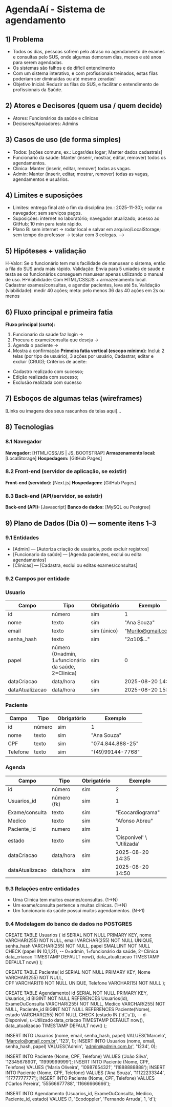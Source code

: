 # AgendaAí - Sistema de agendamento
## 1) Problema  
- Todos os dias, pessoas sofrem pelo atraso no agendamento de exames e consultas pelo SUS, onde algumas demoram dias, meses e até anos para serem agendadas. 
- Os sistemas são falhos e de dificil entendimento
- Com um sistema interativo, e com profissionais treinados, estas filas poderiam ser diminuidas ou até mesmo zeradas! 
- Objetivo Inicial: Reduzir as filas do SUS, e facilitar o entendimento de profissionais da Saúde.
## 2) Atores e Decisores (quem usa / quem decide)
- Atores: Funcionários da saúde e clinicas
- Decisores/Apoiadores: Admins
## 3) Casos de uso (de forma simples) 
- Todos: [ações comuns, ex.: Logar/des  logar; Manter dados cadastrais]
- Funcionario da saúde: Manter (inserir, mostrar, editar, remover) todos os agendamentos.
- Clinica: Manter (inserir, editar, remover) todas as vagas.
- Admin: Manter (inserir, editar, mostrar, remover) todas as vagas, agendamentos e usuários.
## 4) Limites e suposições
- Limites: entrega final até o fim da disciplina (ex.: 2025-11-30); rodar no
navegador; sem serviços pagos.
- Suposições: internet no laboratório; navegador atualizado; acesso ao GitHub; 10
min para teste rápido.
- Plano B: sem internet → rodar local e salvar em arquivo/LocalStorage; sem tempo do
professor → testar com 3 colegas. -->
## 5) Hipóteses + validação

H-Valor: Se o funcionário tem mais facilidade de manusear o sistema, então a fila do SUS anda mais rápido.
Validação: Envia para 5 uniades de saude e testa se os funcionários conseguem manusear apenas utilizando o manual de uso.
H-Viabilidade: Com HTML/CSS/JS + armazenamento local. Cadastrar exames/consultas, e agendar pacientes, leva até 5s.
Validação (viabilidade): medir 40 ações; meta: pelo menos 36 das 40 ações em 2s ou menos
## 6) Fluxo principal e primeira fatia

**Fluxo principal (curto):**
1) Funcionario da saúde faz login → 
2) Procura o exame/consulta que deseja → 
3) Agenda o paciente →
4) Mostra a confirmação
**Primeira fatia vertical (escopo mínimo):**
Inclui: 2 telas (por tipo de usuário), 3 ações por usuário, Cadastrar, editar e excluir (CRUD);
Critérios de aceite:
- Cadastro realizado com sucesso;
- Edição realizada com sucesso;
- Exclusão realizada com sucesso
## 7) Esboços de algumas telas (wireframes)

[Links ou imagens dos seus rascunhos de telas aqui]...
## 8) Tecnologias
### 8.1 Navegador
**Navegador:** [HTML/CSS/JS | JS, BOOTSTRAP]
**Armazenamento local:** [LocalStorage]
**Hospedagem:** [GitHub Pages]
### 8.2 Front-end (servidor de aplicação, se existir)
**Front-end (servidor):** [Next.js]
**Hospedagem:** [GitHub Pages]
### 8.3 Back-end (API/servidor, se existir)
**Back-end (API):** [Javascript]
**Banco de dados:** [MySQL ou Postgree]
## 9) Plano de Dados (Dia 0) — somente itens 1–3

### 9.1 Entidades
- [Admin] — [Autoriza criação de usuários, pode excluir registros]
- [Funcionario da saúde] — [Agenda pacientes, exclui ou edita agendamentos]
- [Clinicas] — [Cadastra, exclui ou editas exames/consultas] 
### 9.2 Campos por entidade
### Usuario
| Campo           | Tipo                          | Obrigatório | Exemplo            |
|-----------------|-------------------------------|-------------|--------------------|
| id              | número                        | sim         | 1                  |
| nome            | texto                         | sim         | "Ana Souza"        |
| email           | texto                         | sim (único) | "Murilo@gmail.com" |
| senha_hash      | texto                         | sim         | "$2a$10$..."       |
| papel           | número (0=admin, 1=funcionário da saúde, 2=Clinica) | sim | 0    |
| dataCriacao     | data/hora                     | sim         | 2025-08-20 14:30   |
| dataAtualizacao | data/hora                     | sim         | 2025-08-20 15:10   |
### Paciente
| Campo           | Tipo                          | Obrigatório | Exemplo            |
|-----------------|-------------------------------|-------------|--------------------|
| id              | número                        | sim         | 1                  |
| nome            | texto                         | sim         | "Ana Souza"        |
| CPF             | texto                         | sim         | "074.844.888-25"   |
| Telefone        | texto                         | sim         | "(49)99144-7768"   |

### Agenda
| Campo           | Tipo               |Obrigatório  | Exemplo                   |
|-----------------|--------------------|-------------|---------------------------|
| id              | número             | sim         | 2                         |
| Usuarios_id     | número (fk)        | sim         | 1                         |
| Exame/consulta  | texto              | sim         | "Ecocardiograma"          |
| Medico          | texto              | sim         | "Afonso Abreu"            |
| Paciente_id     | numero             | sim         | 1                         |
| estado          | texto              | sim         | 'Disponivel' \ 'Utilizada'|
| dataCriacao     | data/hora          | sim         | 2025-08-20 14:35          |
| dataAtualizacao | data/hora          | sim         | 2025-08-20 14:50          |
### 9.3 Relações entre entidades
- Uma Clinica tem muitos exames/consultas. (1→N) 
- Um exame/consulta pertence a muitas clinicas. (1→N)
- Um funcionario da saúde possui muitos agendamentos. (N→1) 

### 9.4 Modelagem do banco de dados no POSTGRES

CREATE TABLE Usuarios (
    id                SERIAL       NOT NULL PRIMARY KEY,
    nome              VARCHAR(255) NOT NULL,
    email             VARCHAR(255) NOT NULL UNIQUE,
    senha_hash        VARCHAR(255) NOT NULL,
    papel             SMALLINT     NOT NULL CHECK (papel IN (0,1,2)),  -- 0=admin, 1=funcionário da saúde, 2=Clinica
    data_criacao      TIMESTAMP    DEFAULT now(),
    data_atualizacao  TIMESTAMP    DEFAULT now()
);

CREATE TABLE Paciente(
    id                SERIAL       NOT NULL PRIMARY KEY,
    Nome              VARCHAR(255) NOT NULL,	
    CPF               VARCHAR(11)  NOT NULL UNIQUE,
    Telefone          VARCHAR(15)  NOT NULL
);

CREATE TABLE Agendamento(
    id                SERIAL       NOT NULL PRIMARY KEY,
    Usuarios_id       BIGINT       NOT NULL REFERENCES Usuarios(id),
    ExameOuConsulta   VARCHAR(255) NOT NULL,
    Medico            VARCHAR(255) NOT NULL,
    Paciente_id       BIGINT       NOT NULL REFERENCES Paciente(Nome),	
    estado            VARCHAR(255) NOT NULL CHECK (estado IN ('d','u')), -- d-Disponivel, u-Utilizado
    data_criacao      TIMESTAMP    DEFAULT now(),
    data_atualizacao  TIMESTAMP    DEFAULT now()
);


INSERT INTO Usuarios (nome, email, senha_hash, papel) VALUES('Marcelo', 'Marcelo@gmail.com.br', '123', 1);
INSERT INTO Usuarios (nome, email, senha_hash, papel) VALUES('Admin', 'admin@admin.com.br', '1234', 0);

INSERT INTO Paciente (Nome, CPF, Telefone) VALUES ('João Silva', '12345678901', '11999999999');
INSERT INTO Paciente (Nome, CPF, Telefone) VALUES ('Maria Oliveira', '10987654321', '11888888888');
INSERT INTO Paciente (Nome, CPF, Telefone) VALUES ('Ana Souza', '11122233344', '11777777777');
INSERT INTO Paciente (Nome, CPF, Telefone) VALUES ('Carlos Pereira', '55566677788', '11666666666');

INSERT INTO Agendamento (Usuarios_id, ExameOuConsulta, Medico, Paciente_id, estado) VALUES (1, 'Ecodoppler', 'Fernando Arruda', 1, 'd');